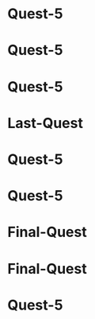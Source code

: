 # Quest-5
# Quest-5
# Quest-5
# Last-Quest
# Quest-5
# Quest-5
# Final-Quest
# Final-Quest
# Quest-5
